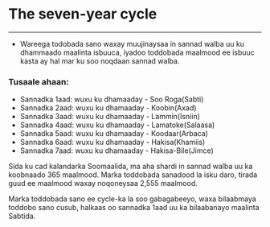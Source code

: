 # The seven-year cycle
___
- Wareega todobada sano waxay muujinaysaa in sannad walba uu ku dhammaado maalinta isbuuca, 
    iyadoo toddobada maalmood ee isbuuc kasta ay hal mar ku soo noqdaan sannad walba.

### Tusaale ahaan:
- Sannadka 1aad: wuxu ku dhamaaday - Soo Roga(Sabti)
- Sannadka 2aad: wuxu ku dhamaaday - Koobin(Axad)
- Sannadka 3aad: wuxu ku dhamaaday - Lammin(Isniin)
- Sannadka 4aad: wuxu ku dhamaaday - Lamatoke(Salaasa)
- Sannadka 5aad: wuxu ku dhamaaday - Koodaar(Arbaca)
- Sannadka 6aad: wuxu ku dhamaaday - Hakisa(Khamiis)
- Sannadka 7aad: wuxu ku dhamaaday - Hakisa-Bile(Jimce)

Sida ku cad kalandarka Soomaalida, ma aha shardi in sannad walba uu ka koobnaado 365 maalmood. 
Marka toddobada sanadood la isku daro, tirada guud ee maalmood waxay noqoneysaa 2,555 maalmood.

Marka toddobada sano ee cycle-ka la soo gabagabeeyo, waxa bilaabmaya toddobo sano cusub, 
halkaas oo sannadka 1aad uu ka bilaabanayo maalinta Sabtida.
